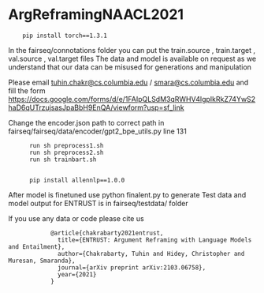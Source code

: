 # ArgReframingNAACL2021


        pip install torch==1.3.1

In the fairseq/connotations folder you can put the train.source , train.target , val.source , val.target files
The data and model is available on request as we understand that our data can be misused for generations and manipulation

Please email tuhin.chakr@cs.columbia.edu / smara@cs.columbia.edu and fill the form
https://docs.google.com/forms/d/e/1FAIpQLSdM3qRWHV4lgpIkRkZ74YwS2haD6qUTrzujsasJpaBbH9EnQA/viewform?usp=sf_link


Change the encoder.json path to correct path in fairseq/fairseq/data/encoder/gpt2_bpe_utils.py line 131

          run sh preprocess1.sh
          run sh preprocess2.sh
          run sh trainbart.sh


          pip install allennlp==1.0.0

After model is finetuned use python finalent.py to generate
Test data and model output for ENTRUST is in fairseq/testdata/ folder


If you use any data or code please cite us 

                @article{chakrabarty2021entrust,
                  title={ENTRUST: Argument Reframing with Language Models and Entailment},
                  author={Chakrabarty, Tuhin and Hidey, Christopher and Muresan, Smaranda},
                  journal={arXiv preprint arXiv:2103.06758},
                  year={2021}
                }

